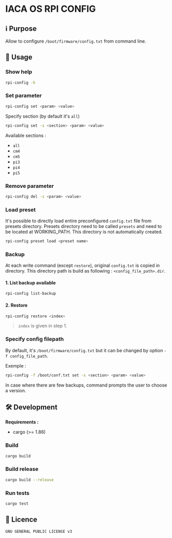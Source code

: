 # IACA OS RPI CONFIG

## ℹ️ Purpose

Allow to configure `/boot/firmware/config.txt` from command line.

## 📖 Usage

### Show help

```bash
rpi-config -h
```


### Set parameter

```bash
rpi-config set <param> <value>
```

Specify section (by default it's `all`)

```bash
rpi-config set -s <section> <param> <value>
```

Available sections :
* `all`
* `cm4`
* `cm5`
* `pi3`
* `pi4`
* `pi5`

### Remove parameter


```bash
rpi-config del -s <param> <value>
```

### Load preset

It's possible to directly load entire preconfigured `config.txt` file from presets directory.
Presets directory need to be called `presets` and need to be located at WORKING_PATH. This directory is not automatically created.

```bash
rpi-config preset load <preset name>
```

### Backup

At each write command (except `restore`), original `config.txt` is copied in directory.
This directory path is build as following : `<config_file_path>.dir`.

####  1. List backup available

```bash
rpi-config list-backup 
```

#### 2. Restore

```bash
rpi-config restore <index>
```

> `index` is given in step 1.

### Specify config filepath

By default, it's `/boot/firmware/config.txt` but it can be changed by option `-f config_file_path`.

Exemple :

```bash
rpi-config -f /boot/conf.txt set -s <section> <param> <value>
```

In case where there are few backups, command prompts the user to choose a version.

## 🛠️ Development

**Requirements :**
* cargo (>= 1.86)

### Build

```bash
cargo build 
```

### Build release

```bash
cargo build --release
```

### Run tests

```bash
cargo test
```

## 📜 Licence
`GNU GENERAL PUBLIC LICENSE v3`